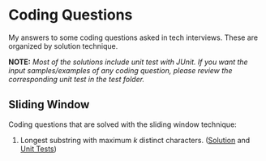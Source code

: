 # Coding Questions

My answers to some coding questions asked in tech interviews. These are organized by solution technique.

**NOTE:** *Most of the solutions include unit test with JUnit. If you want the input samples/examples of any coding
question, please review the corresponding unit test in the test folder.*

## Sliding Window

Coding questions that are solved with the sliding window technique:

1. Longest substring with maximum *k* distinct
   characters. ([Solution](app/src/main/java/dev/romantorres/cq/sw/LongestSubstringKDistinct.java)
   and [Unit Tests](app/src/test/java/dev/romantorres/cq/sw/LongestSubstringKDistinctTest.java))
